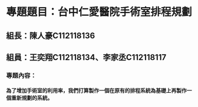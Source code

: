 # 專題題目：台中仁愛醫院手術室排程規劃
## 組長：陳人豪C112118136 
## 組員：王奕翔C112118134、李家丞C112118117
### 專題內容：
#### 為了增加手術室的利用率，我們打算製作一個在原有的排程系統為基礎上再製作一個重新規劃的系統。


